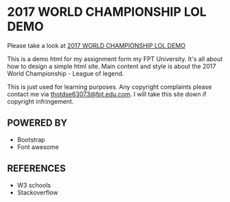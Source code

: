 # 2017 WORLD CHAMPIONSHIP LOL DEMO

Please take a look at [2017 WORLD CHAMPIONSHIP LOL DEMO](https://ducthotran2010.github.io/2017-world-championship-LOL-demo-html/)

This is a demo html for my assignment form my FPT University. It's all about how to design a simple html site. Main content and style is about the 2017 World Championship - League of legend.

This is just used for learning purposes. Any copyright complaints please contact me via thotdse63073@fpt.edu.com. I will take this site down if copyright infringement.

## POWERED BY
- Bootstrap
- Font awesome

## REFERENCES
- W3 schools
- Stackoverflow
